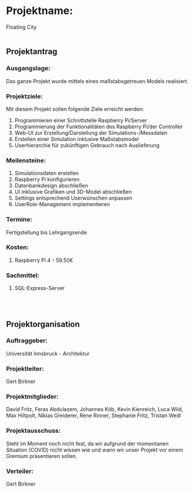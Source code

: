 # **Projektname:**
Floating City
<br>
<br>

## **Projektantrag**

### **Ausgangslage:**
Das ganze Projekt wurde mittels eines maßstabsgetreuen Models realisiert.

### **Projektziele:**
Mit diesem Projekt sollen folgende Ziele erreicht werden:
1. Programmieren einer Schnittstelle Raspberry Pi/Server
2. Programmierung der Funktionalitäten des Raspberry Pi/der Controller
2. Web-UI zur Erstellung/Darstellung der Simulations-/Messdaten
3. Erstellen einer Simulation inklusive Maßstabsmodel
4. Userhierarchie für zukünftigen Gebrauch nach Auslieferung

### **Meilensteine:**
1. Simulationsdaten erstellen
2. Raspberry Pi konfigurieren
3. Datenbankdesign abschließen
4. UI inklusive Grafiken und 3D-Model abschließen
5. Settings entsprechend Userwünschen anpassen 
6. UserRole-Management implementieren

### **Termine:**
Fertigstellung bis Lehrgangsende

### **Kosten:**
1. Raspberry Pi 4 - 59.50€

### **Sachmittel:**
1. SQL-Express-Server
<br>
<br>

## **Projektorganisation**

### **Auftraggeber:**
Universität Innsbruck - Architektur

### **Projektleiter:**
Gert Birkner

### **Projektmitglieder:**
David Fritz, Feras Abdulazem, Johannes Köb, Kevin Kienreich, Luca Wild, Max Hiltpolt, Niklas Greiderer, Rene Rinner, Stephanie Fritz, Tristan Wedl

### **Projektausschuss:**
Steht im Moment noch nicht fest, da wir aufgrund der momentanen Situation (COVID) nicht wissen wie und wann wir unser Projekt vor einem Gremium präsentieren sollen.

### **Verteiler:**
Gert Birkner
